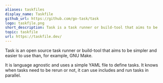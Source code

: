 ```yaml
---
aliases: taskfiles
display_name: Taskfile
github_url: https://github.com/go-task/task
logo: taskfile.png
short_description: Task is a task runner or build-tool that aims to be simpler and easier to use.
topic: taskfile
url: https://taskfile.dev/
---
```


Task is an open source task runner or build-tool that aims to be simpler and
easier to use than, for example, GNU Make.

It is language agnostic and uses a simple YAML file to define tasks. It knows
when tasks need to be rerun or not, it can use includes and run tasks in
parallel.
